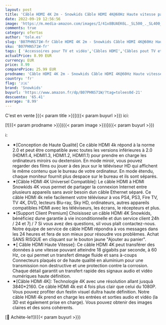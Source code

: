 ```yaml
---
layout: post
title: 'Câble HDMI 4K 2m - Snowkids Câble HDMI 4K@60Hz Haute vitesse par Ethernet en Nylon Tressé Supporte 3D/ Retour Audio - Cordon HDMI pour Lecteur Blu-Ray/ PS3/ PS4/ TV 4K /Ecran'
date: 2022-09-19 12:56:56
image: 'https://m.media-amazon.com/images/I/41x8BUAEK6L._SL500_._SL400_.jpg'
comments: true
category: ofertas
author: 'tole.es'
slug: 'B07PHNS71W-fr Câble HDMI 4K 2m - Snowkids Câble HDMI 4K@60Hz Haute...'
sku: 'B07PHNS71W-fr'
tags: [ 'Accessoires pour TV et vidéo','Câbles HDMI','Câbles pout TV et autres','High-Tech','TV, vidéo et home cinéma','snowkids','🇫🇷', ]
actualPrice: 8.99 EUR
currency: EUR
price: 8.99
comparePrice: 25.99 EUR
prodname: 'Câble HDMI 4K 2m - Snowkids Câble HDMI 4K@60Hz Haute vitesse par Ethernet en Nylon Tressé Supporte 3D/ Retour Audio - Cordon HDMI pour Lecteur Blu-Ray/ PS3/ PS4/ TV 4K /Ecran'
country: 'fr'
flag: '🇫🇷'
brand: 'Snowkids'
buyurl: 'https://www.amazon.fr/dp/B07PHNS71W/?tag=tolees0d-21'
descuento: '65.41'
average: '8.99'
---
```


C'est en vente [{{< param title >}}]({{< param buyurl >}}) ici:

[![{{< param prodname >}}]({{< param image >}})]({{< param buyurl >}})

ℹ️:

- ✦[Conception de Haute Qualité] Ce câble HDMI 4k répond à la norme 2.0 et peut être compatible avec toutes les versions inférieures à 2.0 (HDMI1.4, HDMI1.3, HDMI1.2, HDMI1.1) pour prendre en charge les ordinateurs miroirs ou dextension. En mode miroir, vous pouvez regarder des films ou jouer à des jeux sur le téléviseur HD qui affichent le même contenu que le bureau de votre ordinateur. En mode étendu, chaque moniteur fournit plus despace sur le bureau et ils sont séparés.
- ✦[Câble HDMI 4K Universel Compatible]: Le câble HDMI à HDMI Snowkids 4K vous permet de partager la connexion Internet entre plusieurs appareils sans avoir besoin dun câble Ethernet séparé. Ce câble HDMI 4k relie facilement votre téléviseur à vos PS4, PS3, Fire TV, TV 4K, DVD, lecteurs Blu-ray, Sky HD, ordinateurs, autres appareils compatibles HDMI avec les téléviseurs, les écrans, le récepteurs et plus.
- ✦[Support Client Premium] Choisissez un câble HDMI 4K Snowkids, bénéficiez dune garantie à vie inconditionnelle et dun service client 24h / 24 et 7j / 7 Si vous avez des questions, sil vous plaît contactez-nous. Notre équipe de service de câble HDMI répondra à vos messages dans les 24 heures et fera de son mieux pour résoudre vos problèmes. Achat SANS RISQUE en cliquant sur le bouton jaune "Ajouter au panier".
- ✦[ Câble HDMI Haute Vitesse]: Ce câble HDMI 4K peut transférer des données à une vitesse pouvant atteindre 18 gigabits par seconde, à 60 Hz, ce qui permet un transfert dimage fluide et sans à-coups Connecteurs plaqués or de haute qualité en aluminium pour une transmission non destructive et une protection contre la corrosion. Chaque détail garantit un transfert rapide des signaux audio et vidéo numériques haute définition.
- ✦[Câble HDMI 4K]: Technologie 4K avec une résolution allant jusquà 3840*2160. Ce câble HDMI 4k est 4 fois plus clair que celui du 1080P. Vous pouvez profiter dun festin visuel dultra haute définition. Notre câble HDMI 4k prend en charge les entrées et sorties audio et vidéo (la 3D est également prise en charge). Vous pouvez obtenir des images claires et des sons cohérents.

[🛒 Achète-le!!]({{< param buyurl >}})
